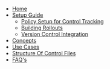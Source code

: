 <!-- docs/_sidebar.md -->

- [Home](./readme.md)
- [Setup Guide](./setupguide/setupguide.md)
   - [Policy Setup for Control Tracking](./setupguide/policysetupguide.md)
   - [Building Rollouts](./setupguide/issueassignment.md)
   - [Version Control Integration](./setupguide/integration.md)
- [Concepts](./concepts.md)
- [Use Cases](./usecases.md)
- [Structure Of Control Files](./Controlfiles.md)
- [FAQ's](./faqs.md)
<!--- [Controlled Object Layout](controlledobjectlayout.md)-->
<!--- [Getting Started](./GettingStarted.md)-->

